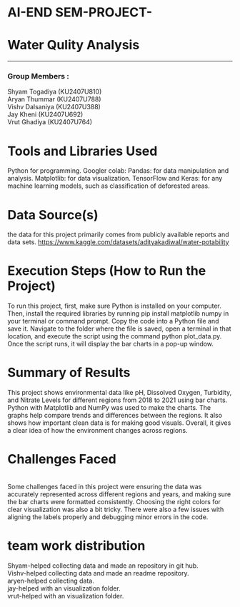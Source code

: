 # AI-END SEM-PROJECT-
<h1>Water Qulity Analysis</h1>
<hr>
<h3>Group Members :</h3> 
Shyam Togadiya (KU2407U810) <br>
Aryan Thummar (KU2407U788) <br>
Vishv Dalsaniya (KU2407U388) <br>
Jay Kheni (KU2407U692) <br>
Vrut Ghadiya (KU2407U764)  <br>

<h1>Tools and Libraries Used</h1>

Python for programming. Googler colab: Pandas: for data manipulation and analysis. Matplotlib: for data visualization. TensorFlow and Keras: for any machine learning models, such as classification of deforested areas.

<h1>Data Source(s)</h1>

the data for this project primarily comes from publicly available reports and data sets.
<a>https://www.kaggle.com/datasets/adityakadiwal/water-potability</a>

<h1>Execution Steps (How to Run the Project)</h1>

To run this project, first, make sure Python is installed on your computer. Then, install the required libraries by running pip install matplotlib numpy in your terminal or command prompt. Copy the code into a Python file and save it. Navigate to the folder where the file is saved, open a terminal in that location, and execute the script using the command python plot_data.py. Once the script runs, it will display the bar charts in a pop-up window.
<br>
<h1>Summary of Results</h1>

This project shows environmental data like pH, Dissolved Oxygen, Turbidity, and Nitrate Levels for different regions from 2018 to 2021 using bar charts. Python with Matplotlib and NumPy was used to make the charts. The graphs help compare trends and differences between the regions. It also shows how important clean data is for making good visuals. Overall, it gives a clear idea of how the environment changes across regions.
<br>
<h1>Challenges Faced</h1>
<br>
Some challenges faced in this project were ensuring the data was accurately represented across different regions and years, and making sure the bar charts were formatted consistently. Choosing the right colors for clear visualization was also a bit tricky. There were also a few issues with aligning the labels properly and debugging minor errors in the code.
<br>
<h1>team work distribution </h1>
Shyam-helped collecting data and made an repository in git hub.<br>
Vishv-helped collecting data and made an readme repository.<br>
aryen-helped collecting data.<br>
jay-helped with an visualization folder.<br>
vrut-helped with an visualization   folder.




